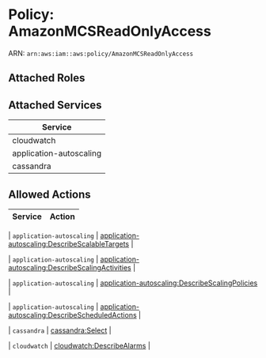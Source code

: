 # Policy: AmazonMCSReadOnlyAccess

ARN: `arn:aws:iam::aws:policy/AmazonMCSReadOnlyAccess`

## Attached Roles

## Attached Services

| Service |
|---------|
| cloudwatch |
| application-autoscaling |
| cassandra |

## Allowed Actions

| Service | Action |
|:-------:|--------|

| `application-autoscaling` | [application-autoscaling:DescribeScalableTargets](../actions.md#application-autoscaling:describescalabletargets) |

| `application-autoscaling` | [application-autoscaling:DescribeScalingActivities](../actions.md#application-autoscaling:describescalingactivities) |

| `application-autoscaling` | [application-autoscaling:DescribeScalingPolicies](../actions.md#application-autoscaling:describescalingpolicies) |

| `application-autoscaling` | [application-autoscaling:DescribeScheduledActions](../actions.md#application-autoscaling:describescheduledactions) |

| `cassandra` | [cassandra:Select](../actions.md#cassandra:select) |

| `cloudwatch` | [cloudwatch:DescribeAlarms](../actions.md#cloudwatch:describealarms) |
